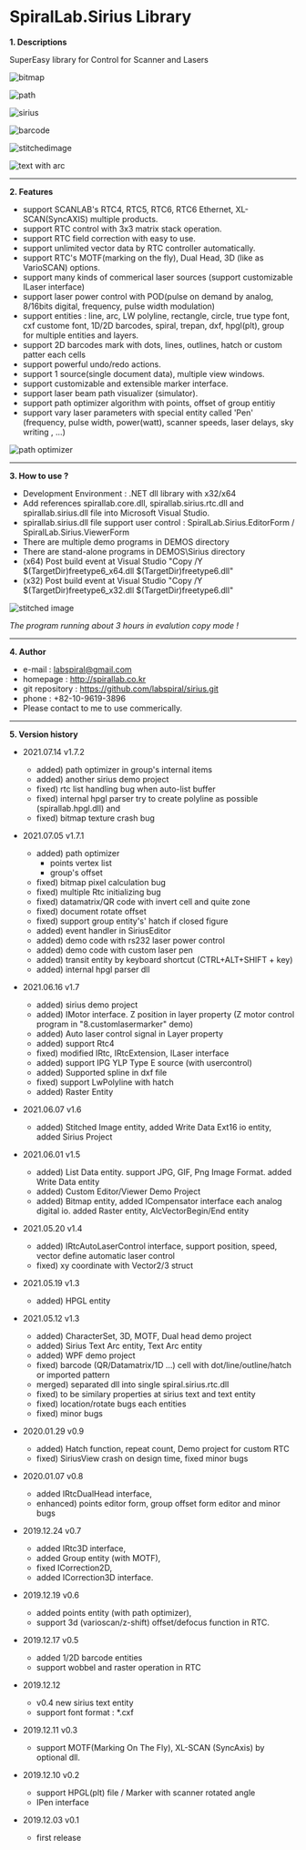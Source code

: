 # SpiralLab.Sirius Library

**1. Descriptions**

 SuperEasy library for Control for Scanner and Lasers

 
 ![bitmap](http://www.spirallab.co.kr/wp-content/uploads/2021/07/sir.png)
 
 ![path](http://www.spirallab.co.kr/wp-content/uploads/2021/05/image-19-1024x622.png)
 
 ![sirius](https://user-images.githubusercontent.com/58460570/70974494-38c41780-20eb-11ea-8567-afe02fab5441.png)

 ![barcode](https://user-images.githubusercontent.com/58460570/117915869-130f6200-b321-11eb-928f-7c4f08c1af70.png)
 
 ![stitchedimage](http://www.spirallab.co.kr/wp-content/uploads/2021/06/unnamed-5.png)
 
 ![text with arc](https://user-images.githubusercontent.com/58460570/117915901-215d7e00-b321-11eb-8055-5502aad8bf85.png)


  ----

**2. Features**

 - support SCANLAB's RTC4, RTC5, RTC6, RTC6 Ethernet, XL-SCAN(SyncAXIS) multiple products. 
 - support RTC control with 3x3 matrix stack operation.
 - support RTC field correction with easy to use.
 - support unlimited vector data by RTC controller automatically.
 - support RTC's MOTF(marking on the fly), Dual Head, 3D (like as VarioSCAN) options.
 - support many kinds of commerical laser sources (support customizable ILaser interface)
 - support laser power control with POD(pulse on demand by analog, 8/16bits digital, frequency, pulse width modulation)
 - support entities : line, arc, LW polyline, rectangle, circle, true type font, cxf custome font, 1D/2D barcodes, spiral, trepan, dxf, hpgl(plt), group for multiple entities and layers.
 - support 2D barcodes mark with dots, lines, outlines, hatch or custom patter each cells
 - support powerful undo/redo actions.
 - support 1 source(single document data), multiple view windows.
 - support customizable and extensible marker interface.
 - support laser beam path visualizer (simulator).
 - support path optimizer algorithm with points, offset of group entitiy
 - support vary laser parameters with special entity called 'Pen' (frequency, pulse width, power(watt), scanner speeds, laser delays, sky writing , ...)
 
  ![path optimizer](http://www.spirallab.co.kr/wp-content/uploads/2021/07/pathopt-1024x806.png)  
 
  ----

**3. How to use ?**

 - Development Environment : .NET dll library with x32/x64
 - Add references spirallab.core.dll, spirallab.sirius.rtc.dll and spirallab.sirius.dll file into Microsoft Visual Studio.
 - spirallab.sirius.dll file support user control : SpiralLab.Sirius.EditorForm / SpiralLab.Sirius.ViewerForm
 - There are multiple demo programs in DEMOS directory
 - There are stand-alone programs in DEMOS\Sirius directory
 - (x64) Post build event at Visual Studio "Copy /Y $(TargetDir)freetype6_x64.dll $(TargetDir)freetype6.dll"
 - (x32) Post build event at Visual Studio "Copy /Y $(TargetDir)freetype6_x32.dll $(TargetDir)freetype6.dll"

![stitched image](http://www.spirallab.co.kr/wp-content/uploads/2021/06/unnamed-5-1-2.png)

 *The program running about 3 hours in evalution copy mode !*
 
 ----

**4. Author**

 - e-mail : labspiral@gmail.com
 - homepage : http://spirallab.co.kr                        
 - git repository : https://github.com/labspiral/sirius.git
 - phone : +82-10-9619-3896
 - Please contact to me to use commerically.
  
----

**5. Version history**

 * 2021.07.14 v1.7.2
   - added) path optimizer in group's internal items
   - added) another sirius demo project
   - fixed) rtc list handling bug when auto-list buffer
   - fixed) internal hpgl parser try to create polyline as possible (spirallab.hpgl.dll) and 
   - fixed) bitmap texture crash bug 

 * 2021.07.05 v1.7.1
   - added) path optimizer 
     - points vertex list 
     - group's offset
   - fixed) bitmap pixel calculation bug
   - fixed) multiple Rtc initializing bug
   - fixed) datamatrix/QR code with invert cell and quite zone
   - fixed) document rotate offset 
   - fixed) support group entity's' hatch if closed figure
   - added) event handler in SiriusEditor 
   - added) demo code with rs232 laser power control
   - added) demo code with custom laser pen
   - added) transit entity by keyboard shortcut (CTRL+ALT+SHIFT + key)
   - added) internal hpgl parser dll

 * 2021.06.16 v1.7
   - added) sirius demo project
   - added) IMotor interface. Z position in layer property (Z motor control program in "8.customlasermarker" demo)
   - added) Auto laser control signal in Layer property
   - added) support Rtc4 
   - fixed) modified IRtc, IRtcExtension, ILaser interface
   - added) support IPG YLP Type E source (with usercontrol)
   - added) Supported spline in dxf file
   - fixed) support LwPolyline with hatch
   - added) Raster Entity

* 2021.06.07 v1.6 
   - added) Stitched Image entity, added Write Data Ext16 io entity, added Sirius Project

* 2021.06.01 v1.5 
   - added) List Data entity. support JPG, GIF, Png Image Format. added Write Data entity
   - added) Custom Editor/Viewer Demo Project
   - added) Bitmap entity, added ICompensator interface each analog digital io. added Raster entity, AlcVectorBegin/End entity

* 2021.05.20 v1.4 
   - added) IRtcAutoLaserControl interface, support position, speed, vector define automatic laser control
   - fixed) xy coordinate with Vector2/3 struct

* 2021.05.19 v1.3 
   - added) HPGL entity

* 2021.05.12 v1.3 
   - added) CharacterSet, 3D, MOTF, Dual head demo project 
   - added) Sirius Text Arc entity, Text Arc entity
   - added) WPF demo project
   - fixed) barcode (QR/Datamatrix/1D ...) cell with dot/line/outline/hatch or imported pattern
   - merged) separated dll into single spiral.sirius.rtc.dll
   - fixed) to be similary properties at sirius text and text entity 
   - fixed) location/rotate bugs each entities
   - fixed) minor bugs

* 2020.01.29 v0.9 
   - added) Hatch function, repeat count, Demo project for custom RTC
   - fixed) SiriusView crash on design time, fixed minor bugs

* 2020.01.07 v0.8 
   - added IRtcDualHead interface, 
   - enhanced) points editor form, group offset form editor and minor bugs

* 2019.12.24 v0.7 
   - added IRtc3D interface, 
   - added Group entity (with MOTF), 
   - fixed ICorrection2D, 
   - added ICorrection3D interface. 

* 2019.12.19 v0.6 
   - added points entity (with path optimizer), 
   - support 3d (varioscan/z-shift) offset/defocus function in RTC. 

* 2019.12.17 v0.5 
   - added 1/2D  barcode entities 
   - support wobbel and raster operation in RTC

* 2019.12.12 
   - v0.4 new sirius text entity 
   - support font format : *.cxf

* 2019.12.11 v0.3 
   - support MOTF(Marking On The Fly), XL-SCAN  (SyncAxis) by optional dll.

* 2019.12.10 v0.2 
   - support HPGL(plt) file / Marker with scanner rotated angle 
   - IPen interface

* 2019.12.03 v0.1 
   - first release